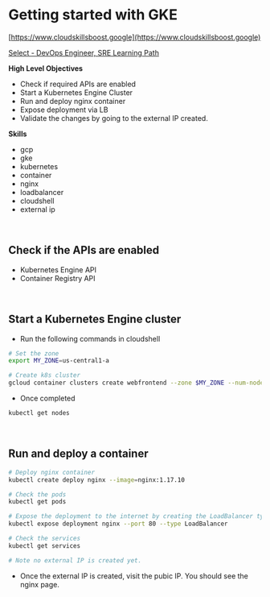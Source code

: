 # Getting started with GKE

[https://www.cloudskillsboost.google](https://www.cloudskillsboost.google)

[Select - DevOps Engineer, SRE Learning Path](https://www.cloudskillsboost.google/paths)

**High Level Objectives**
- Check if required APIs are enabled
- Start a Kubernetes Engine Cluster 
- Run and deploy nginx container
- Expose deployment via LB
- Validate the changes by going to the external IP created.



**Skills**
- gcp
- gke
- kubernetes
- container
- nginx
- loadbalancer
- cloudshell
- external ip


<br>

## Check if the APIs are enabled

- Kubernetes Engine API
- Container Registry API

<br>

## Start a Kubernetes Engine cluster 

- Run the following commands in cloudshell

```bash
# Set the zone
export MY_ZONE=us-central1-a

# Create k8s cluster
gcloud container clusters create webfrontend --zone $MY_ZONE --num-nodes 2
```

- Once completed

```bash
kubectl get nodes
```

<br>

## Run and deploy a container

```bash
# Deploy nginx container
kubectl create deploy nginx --image=nginx:1.17.10

# Check the pods
kubectl get pods

# Expose the deployment to the internet by creating the LoadBalancer type of Service
kubectl expose deployment nginx --port 80 --type LoadBalancer

# Check the services
kubectl get services

# Note no external IP is created yet.
```

- Once the external IP is created, visit the pubic IP. You should see the nginx page.
